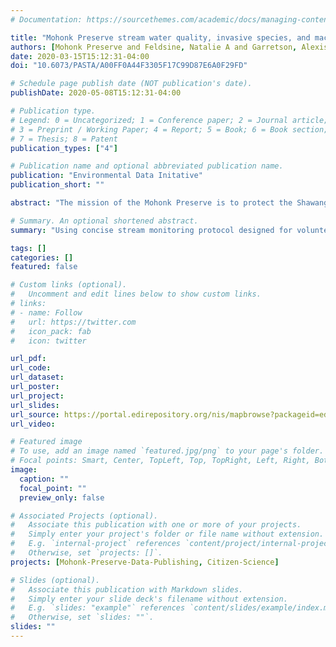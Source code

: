```yaml
---
# Documentation: https://sourcethemes.com/academic/docs/managing-content/

title: "Mohonk Preserve stream water quality, invasive species, and macroinvertebrate sampling from 2017-present"
authors: [Mohonk Preserve and Feldsine, Natalie A and Garretson, Alexis C and Kathe, Jessica J and Long, Elizabeth C and Montoya, Anthony J and Napoli, Megan M and Wander, Heather and Citizen Science Volunteers]
date: 2020-03-15T15:12:31-04:00
doi: "10.6073/PASTA/A00FF0A44F3305F17C99D87E6A0F29FD"

# Schedule page publish date (NOT publication's date).
publishDate: 2020-05-08T15:12:31-04:00

# Publication type.
# Legend: 0 = Uncategorized; 1 = Conference paper; 2 = Journal article;
# 3 = Preprint / Working Paper; 4 = Report; 5 = Book; 6 = Book section;
# 7 = Thesis; 8 = Patent
publication_types: ["4"]

# Publication name and optional abbreviated publication name.
publication: "Environmental Data Initative"
publication_short: ""

abstract: "The mission of the Mohonk Preserve is to protect the Shawangunk Mountains region and inspire people to care for, enjoy, and explore their natural world. Among these 8,000 acres are the vernal pools, permanent springs, tributaries, Humpo Marsh, and the Humpo Kill, and parts of the Kleine Kill and Coxing Kill watersheds within the Hudson River Drainage Basin. Not only are the areas around the Shawangunks established habitats for New York State (NYS) protected species, including an Audubon-designated Important Bird Area, but the watershed also encapsulates more than one agricultural land use area, as well as Rondout Creek, which is an important waterway for the New York City water supply. A conservation plan must be implemented in these areas in particular, keeping in line with the Mohonk Preserves goal to conserve the Shawangunk region for both humans and the greater ecosystem within it. Recognizing the immediate and long-term conservation needs of the streams in this region by employing volunteer data collection will be a catalyst to the Preserves understanding of which environmental threats of this area should be prioritized. The StreamWatch citizen science program will be the newest addition to an array of volunteer research areas, which include collection of weather data, phenology observations, monitoring of peregrine falcon breeding activities, and monitoring of fall hawk migration. Using concise stream monitoring protocol designed for volunteer safety and maximum data accuracy, StreamWatch will evaluate water quality using an array of parameters. Following thorough observation and assessment (which will include analyzing appearance and smell of the water, shape of the stream, canopy cover, nearby land uses, recent weather, and presence of riparian vegetation including invasive species) water quality will be evaluated by means of temperature, dissolved oxygen, pH, and turbidity measurements, in addition to a macroinvertebrate count. Width and depth will also be measured, being indirect contributors to stream quality. The StreamWatch protocol aims to follow a simple procedure that will yield accurate and useful data from all of these aforementioned parameters in order to confirm relevant needs for riparian buffers, changes in nearby agricultural practices (some of which directly affect portions of the watershed), protection against invasive species, and any other potential solutions to problems these watersheds may be afflicted by presently or in the future. Volunteer involvement in this stream water sampling process will encourage the concept of stewardship among visitors of the preserve, while simultaneously honing in on and pursuing various conservation goals."

# Summary. An optional shortened abstract.
summary: "Using concise stream monitoring protocol designed for volunteer safety and maximum data accuracy, StreamWatch will evaluate water quality using an array of parameters."

tags: []
categories: []
featured: false

# Custom links (optional).
#   Uncomment and edit lines below to show custom links.
# links:
# - name: Follow
#   url: https://twitter.com
#   icon_pack: fab
#   icon: twitter

url_pdf:
url_code:
url_dataset:
url_poster:
url_project:
url_slides:
url_source: https://portal.edirepository.org/nis/mapbrowse?packageid=edi.399.2
url_video:

# Featured image
# To use, add an image named `featured.jpg/png` to your page's folder. 
# Focal points: Smart, Center, TopLeft, Top, TopRight, Left, Right, BottomLeft, Bottom, BottomRight.
image:
  caption: ""
  focal_point: ""
  preview_only: false

# Associated Projects (optional).
#   Associate this publication with one or more of your projects.
#   Simply enter your project's folder or file name without extension.
#   E.g. `internal-project` references `content/project/internal-project/index.md`.
#   Otherwise, set `projects: []`.
projects: [Mohonk-Preserve-Data-Publishing, Citizen-Science]

# Slides (optional).
#   Associate this publication with Markdown slides.
#   Simply enter your slide deck's filename without extension.
#   E.g. `slides: "example"` references `content/slides/example/index.md`.
#   Otherwise, set `slides: ""`.
slides: ""
---
```

